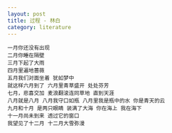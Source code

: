 ```yaml
---
layout: post
title: 过程 - 林白
category: literature
---
```


    一月你还没有出现  
    二月你睡在隔壁  
    三月下起了大雨  
    四月里遍地蔷薇  
    五月我们对面坐着 犹如梦中  
    就这样六月到了 六月里青草盛开 处处芬芳  
    七月，悲喜交加 麦浪翻滚连同草地 直到天涯  
    八月就是八月 八月我守口如瓶 八月里我是瓶中的水 你是青天的云  
    九月和十月 是两只眼睛 装满了大海 你在海上 我在海下  
    十一月尚未到来 透过它的窗口  
    我望见了十二月 十二月大雪弥漫